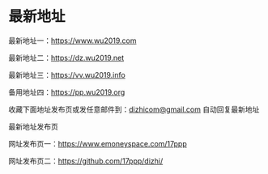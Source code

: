 # 最新地址

最新地址一：https://www.wu2019.com

最新地址二：https://dz.wu2019.net

最新地址三：https://vv.wu2019.info

备用地址四：https://pp.wu2019.org

收藏下面地址发布页或发任意邮件到：dizhicom@gmail.com 自动回复最新地址

最新地址发布页

网址发布页一：https://www.emoneyspace.com/17ppp

网址发布页二：https://github.com/17ppp/dizhi/
